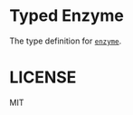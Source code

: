 # Typed Enzyme
The type definition for [`enzyme`](https://github.com/airbnb/enzyme).

# LICENSE
MIT
